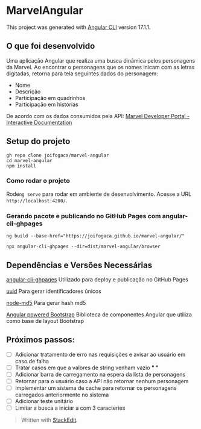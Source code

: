 
# MarvelAngular

[](https://github.com/joifogaca/marvel-angular#marvelangular)

This project was generated with  [Angular CLI](https://github.com/angular/angular-cli)  version 17.1.1.


##  O que foi desenvolvido

Uma aplicação Angular que realiza uma busca dinâmica pelos personagens da Marvel. 
Ao encontrar o personagens que os nomes inicam com as letras digitadas, retorna para tela seguintes dados do personagem:

 - Nome
 - Descrição
 - Participação em quadrinhos 
 - Participação em histórias 

De acordo com os dados consumidos pela API: 
[Marvel Developer Portal - Interactive Documentation](https://developer.marvel.com/docs)

[](https://github.com/joifogaca/marvel-angular#o-que-foi-desenvolvido)
##  Setup do projeto

[](https://github.com/andrewarosario/ecommerce-mentoria-2#setup-do-projeto)

```
gh repo clone joifogaca/marvel-angular
cd marvel-angular
npm install
```

###  Como rodar o projeto

[](https://github.com/andrewarosario/hamburgueria-app#build)

Rode`ng serve` para rodar em ambiente de desenvolvimento. Acesse a URL `http://localhost:4200/`. 

### Gerando pacote e publicando no GitHub Pages com angular-cli-ghpages

    ng build --base-href="https://joifogaca.github.io/marvel-angular/"
    
    npx angular-cli-ghpages --dir=dist/marvel-angular/browser

## Dependências e Versões Necessárias

[angular-cli-ghpages](https://github.com/angular-schule/angular-cli-ghpages)
Utilizado para deploy e publicação no GitHub Pages

 [uuid](https://github.com/uuidjs/uuid)
 Para gerar identificadores únicos

 [node-md5](https://github.com/pvorb/node-md5)
 Para gerar hash md5
 
 [Angular powered Bootstrap](https://ng-bootstrap.github.io/#/home)
 Biblioteca de componentes Angular que utiliza como base de layout Bootstrap

## Próximos passos:

 - [ ] Adicionar tratamento de erro nas requisições e avisar ao usuário em caso de falha
  - [ ] Tratar casos em que a valores de string venham vazio **" "**
  - [ ] Adicionar barra de carregamento na espera da lista de personagens
  - [ ] Retornar para o usuário caso a API não retornar nenhum personagem
  - [ ] Implementar um sistema de cache para retornar os personagens carregados anteriormente no sistema
  - [ ] Adicionar teste unitário
  - [ ] Limitar a busca a iniciar a com 3 caracteries

> Written with [StackEdit](https://stackedit.io/).

